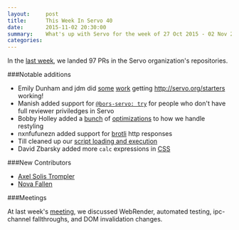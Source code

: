 ```yaml
---
layout:     post
title:      This Week In Servo 40
date:       2015-11-02 20:30:00
summary:    What's up with Servo for the week of 27 Oct 2015 - 02 Nov 2015
categories:
---
```


In the [last week](https://github.com/pulls?page=1&q=is%3Apr+is%3Amerged+closed%3A2015-10-26..2015-11-02+user%3Aservo),
we landed 97 PRs in the Servo organization's repositories.

###Notable additions

 - Emily Dunham and jdm did [some](https://github.com/servo/servo.org/pull/3) [work](https://github.com/servo/servo-starters/pull/9) getting http://servo.org/starters working!
 - Manish added support for [`@bors-servo: try`](https://github.com/servo/saltfs/pull/141) for people who don't have full reviewer priviledges in Servo
 - Bobby Holley added a [bunch](https://github.com/servo/servo/pull/8274) of [optimizations](https://github.com/servo/rust-selectors/pull/59) to how we handle restyling
 - nxnfufunezn added support for [brotli](https://github.com/servo/servo/pull/8192) http responses
 - Till cleaned up our [script loading and execution](https://github.com/servo/servo/pull/7979)
 - David Zbarsky added more `calc` expressions in [CSS](https://github.com/servo/servo/pull/7400)

###New Contributors

-  [Axel Solis Trompler](https://github.com/ax3lst)
 - [Nova Fallen](https://github.com/nfallen)

###Meetings

At last week's [meeting](https://github.com/servo/servo/wiki/Meeting-2015-10-26), we discussed WebRender, automated testing, ipc-channel fallthroughs, and DOM invalidation changes.

